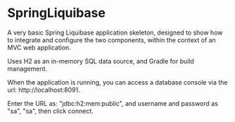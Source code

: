 # SpringLiquibase
A very basic Spring Liquibase application skeleton, designed to show how to integrate and configure the two components, within the context of an MVC web application.

Uses H2 as an in-memory SQL data source, and Gradle for build management.

When the application is running, you can access a database console via the url: http://localhost:8091. 

Enter the URL as: "jdbc:h2:mem:public", and username and password as "sa", "sa", then click connect.